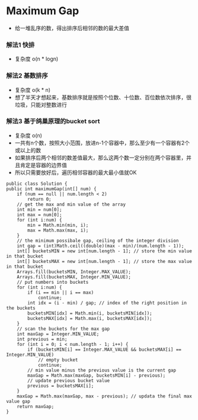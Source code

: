 # Maximum Gap
- 给一堆乱序的数，得出排序后相邻的数的最大差值

### 解法1 快排
- 复杂度 o(n * logn)

### 解法2 基数排序
- 复杂度 o(k * n)
- 想了半天才想起来，基数排序就是按照个位数、十位数、百位数依次排序，很垃圾，只能对整数进行

### 解法3 基于鸽巢原理的bucket sort 
- 复杂度 o(n)
- 一共有n个数，按照大小范围，放进n-1个容器中，那么至少有一个容器有2个或以上的数
- 如果排序后两个相邻的数差值最大，那么这两个数一定分别在两个容器里，并且肯定是容器的边界值
- 所以只需要放好后，遍历相邻容器的最大最小值就OK
```
public class Solution {
public int maximumGap(int[] num) {
    if (num == null || num.length < 2)
        return 0;
    // get the max and min value of the array
    int min = num[0];
    int max = num[0];
    for (int i:num) {
        min = Math.min(min, i);
        max = Math.max(max, i);
    }
    // the minimum possibale gap, ceiling of the integer division
    int gap = (int)Math.ceil((double)(max - min)/(num.length - 1));
    int[] bucketsMIN = new int[num.length - 1]; // store the min value in that bucket
    int[] bucketsMAX = new int[num.length - 1]; // store the max value in that bucket
    Arrays.fill(bucketsMIN, Integer.MAX_VALUE);
    Arrays.fill(bucketsMAX, Integer.MIN_VALUE);
    // put numbers into buckets
    for (int i:num) {
        if (i == min || i == max)
            continue;
        int idx = (i - min) / gap; // index of the right position in the buckets
        bucketsMIN[idx] = Math.min(i, bucketsMIN[idx]);
        bucketsMAX[idx] = Math.max(i, bucketsMAX[idx]);
    }
    // scan the buckets for the max gap
    int maxGap = Integer.MIN_VALUE;
    int previous = min;
    for (int i = 0; i < num.length - 1; i++) {
        if (bucketsMIN[i] == Integer.MAX_VALUE && bucketsMAX[i] == Integer.MIN_VALUE)
            // empty bucket
            continue;
        // min value minus the previous value is the current gap
        maxGap = Math.max(maxGap, bucketsMIN[i] - previous);
        // update previous bucket value
        previous = bucketsMAX[i];
    }
    maxGap = Math.max(maxGap, max - previous); // updata the final max value gap
    return maxGap;
}
```
